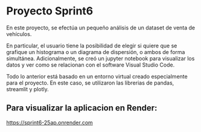 # Proyecto Sprint6

En este proyecto, se efectúa un pequeño análisis de un dataset de venta de vehículos.

En particular, el usuario tiene la posibilidad de elegir si quiere que se grafique un histograma o un diagrama de dispersión, o ambos de forma simultánea.
Adicionalmente, se creó un jupyter notebook para visualizar los datos y ver como se relacionan con el software Visual Studio Code.

Todo lo anterior está basado en un entorno virtual creado especialmente para el proyecto. En este caso, se utilizaron las librerias de pandas, streamlit y plotly.


## Para visualizar la aplicacion en Render:

https://sprint6-25ap.onrender.com
